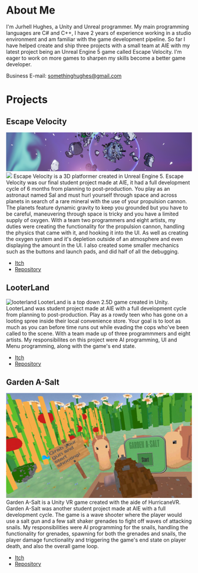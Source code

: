 # About Me
I'm Jurhell Hughes, a Unity and Unreal programmer. My main programming languages are C# and C++, I have 2 years of experience working in a studio environment and am familiar with the game development pipeline. So far I have helped create and ship three projects with a small team at AIE with my latest project being an Unreal Engine 5 game called Escape Velocity. I'm eager to work on more games to sharpen my skills become a better game developer.

Business E-mail: somethinghughes@gmail.com

# Projects
## Escape Velocity
![escapevelocity](https://github.com/Jurhell/Jurhell/blob/main/escapevelocity.png) <img src="[path-to-image-in-repo](https://github.com/Jurhell/Jurhell/blob/main/escapevelocity.png)" width="500"/>
Escape Velocity is a 3D platformer created in Unreal Engine 5. Escape Velocity was our final student project made at AIE, it had a full development cycle of 6 months from planning to post-production. You play as an astronaut named Sal and must hurl yourself through space and across planets in search of a rare mineral with the use of your propulsion cannon. The planets feature dynamic gravity to keep you grounded but you have to be careful, maneuvering through space is tricky and you have a limited supply of oxygen. With a team two programmers and eight artists, my duties were creating the functionality for the propulsion cannon, handling the physics that came with it, and hooking it into the UI. As well as creating the oxygen system and it's depletion outside of an atmosphere and even displaying the amount in the UI. I also created some smaller mechanics such as the buttons and launch pads, and did half of all the debugging.

- [Itch](https://sal-ev.itch.io/escape-velocity)
- [Repository](https://github.com/Jurhell/EscapeVelocity)

## LooterLand
![looterland](https://github.com/user-attachments/assets/cb021c8d-bb26-4c3e-8fa9-a2567479612d)
LooterLand is a top down 2.5D game created in Unity. LooterLand was student project made at AIE with a full development cycle from planning to post-production. Play as a rowdy teen who has gone on a looting spree inside their local convenience store. Your goal is to loot as much as you can before time runs out while evading the cops who've been called to the scene. With a team made up of three programmmers and eight artists. My responsibilites on this project were AI programming, UI and Menu programming, along with the game's end state.

- [Itch](https://looter-land.itch.io/looter-land)
- [Repository](https://github.com/drew-aie/2024-MinorProduction-LooterLand/tree/dev)

## Garden A-Salt
![gardenasalt](https://github.com/Jurhell/Jurhell/blob/main/ASalt.png)
Garden A-Salt is a Unity VR game created with the aide of HurricaneVR. Garden A-Salt was another student project made at AIE with a full development cycle. The game is a wave shooter where the player would use a salt gun and a few salt shaker grenades to fight off waves of attacking snails. My responsibilities were AI programming for the snails, handling the functionality for grenades, spawning for both the grenades and snails, the player damage functionality and triggering the game's end state on player death, and also the overall game loop.

- [Itch](https://saltgun.itch.io/garden-a-salt)
- [Repository](https://github.com/drew-aie/2025-VRXR-TeamYellow/tree/dev)
<!--
**Jurhell/Jurhell** is a ✨ _special_ ✨ repository because its `README.md` (this file) appears on your GitHub profile.

Here are some ideas to get you started:

- 🔭 I’m currently working on ...
- 🌱 I’m currently learning ...
- 👯 I’m looking to collaborate on ...
- 🤔 I’m looking for help with ...
- 💬 Ask me about ...
- 📫 How to reach me: ...
- 😄 Pronouns: ...
- ⚡ Fun fact: ...
-->
